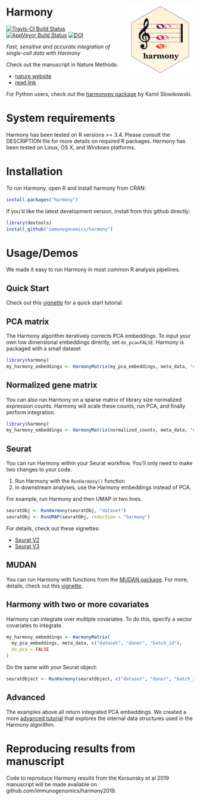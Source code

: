 Harmony <img src="man/figures/logo.png" width="181px" align="right" />
===========

[![Travis-CI Build Status](https://travis-ci.org/immunogenomics/harmony.svg?branch=master)](https://travis-ci.org/immunogenomics/harmony)
[![AppVeyor Build Status](https://ci.appveyor.com/api/projects/status/github/immunogenomics/harmony?branch=master&svg=true)](https://ci.appveyor.com/project/immunogenomics/harmony)
[![DOI](https://zenodo.org/badge/doi/10.1038/s41592-019-0619-0.svg)](https://doi.org/10.1038/s41592-019-0619-0)

*Fast, sensitive and accurate integration of single-cell data with Harmony*

Check out the manuscript in Nature Methods: 
- [nature website](https://www.nature.com/articles/s41592-019-0619-0)
- [read link](https://www.nature.com/articles/s41592-019-0619-0.epdf?shared_access_token=rDg_Rd07lrFXExt_ySj7V9RgN0jAjWel9jnR3ZoTv0NfDJkKCfDV_X9Mq3lweQmKiXEXxhrebQRjJEZdc-xNv6-7ZN1XotlD_mo5TSS4Z4eWn-kUo6mBwA5dEAKlTfR8OT6E10MZY_E-906ajbzvgg%3D%3D)

For Python users, check out the [harmonypy package](https://github.com/slowkow/harmonypy) by Kamil Slowikowski. 

# System requirements 

Harmony has been tested on R versions >= 3.4. Please consult the DESCRIPTION file for more details on required R packages. Harmony has been tested on Linux, OS X, and Windows platforms.

# Installation

To run Harmony, open R and install harmony from CRAN: 

```r
install.packages("harmony")
```

If you'd like the latest development version, install from this github directly: 

```r
library(devtools)
install_github("immunogenomics/harmony")
```

# Usage/Demos

We made it easy to run Harmony in most common R analysis pipelines. 

## Quick Start 

Check out this [vignette](https://github.com/immunogenomics/harmony/blob/master/vignettes/quickstart.Rmd) for a quick start tutorial. 

## PCA matrix

The Harmony algorithm iteratively corrects PCA embeddings. To input your own low dimensional embeddings directly, set `do_pca=FALSE`. Harmony is packaged with a small dataset 

```r
library(harmony)
my_harmony_embeddings <- HarmonyMatrix(my_pca_embeddings, meta_data, "dataset", do_pca=FALSE)
```

## Normalized gene matrix

You can also run Harmony on a sparse matrix of library size normalized expression counts. Harmony will scale these counts, run PCA, and finally perform integration. 

```r
library(harmony)
my_harmony_embeddings <- HarmonyMatrix(normalized_counts, meta_data, "dataset")
```

## Seurat 

You can run Harmony within your Seurat workflow. You'll only need to make two changes to your code.

1) Run Harmony with the `RunHarmony()` function
2) In downstream analyses, use the Harmony embeddings instead of PCA. 

For example, run Harmony and then UMAP in two lines.  

```r
seuratObj <- RunHarmony(seuratObj, "dataset")
seuratObj <- RunUMAP(seuratObj, reduction = "harmony")
```

For details, check out these vignettes: 

- [Seurat V2](http://htmlpreview.github.io/?https://github.com/immunogenomics/harmony/blob/master/docs/SeuratV2.html)
- [Seurat V3](http://htmlpreview.github.io/?https://github.com/immunogenomics/harmony/blob/master/docs/SeuratV3.html)

## MUDAN

You can run Harmony with functions from the [MUDAN package](https://github.com/jefworks/mudan). For more, details, check out this [vignette](http://htmlpreview.github.io/?https://github.com/immunogenomics/harmony/blob/master/docs/mudan.html).


## Harmony with two or more covariates

Harmony can integrate over multiple covariates. To do this, specify a vector covariates to integrate. 

```r
my_harmony_embeddings <- HarmonyMatrix(
  my_pca_embeddings, meta_data, c("dataset", "donor", "batch_id"),
  do_pca = FALSE
)
```

Do the same with your Seurat object: 

```r
seuratObject <- RunHarmony(seuratObject, c("dataset", "donor", "batch_id"))
```

## Advanced 

The examples above all return integrated PCA embeddings. We created a more [advanced tutorial](http://htmlpreview.github.io/?https://github.com/immunogenomics/harmony/blob/master/docs/advanced.html) that explores the internal data structures used in the Harmony algorithm. 

# Reproducing results from manuscript

Code to reproduce Harmony results from the Korsunsky et al 2019 manuscript will be made available on github.com/immunogenomics/harmony2019. 




